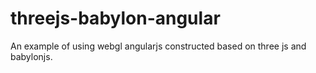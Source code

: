 # threejs-babylon-angular
An example of using webgl angularjs constructed based on three js and babylonjs.
